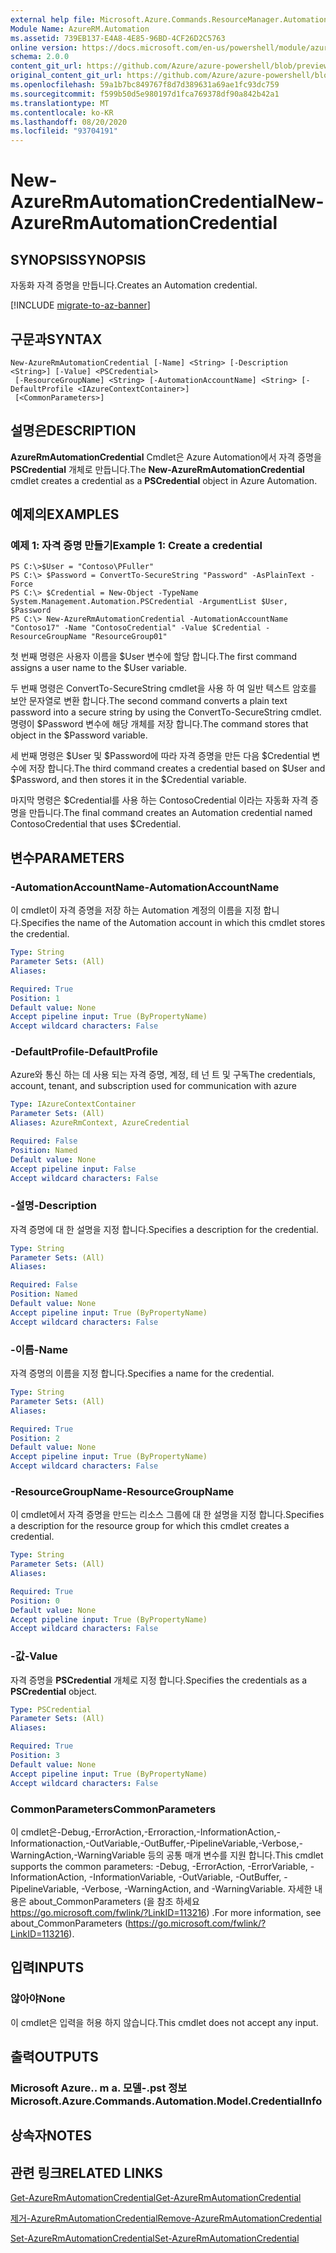 ```yaml
---
external help file: Microsoft.Azure.Commands.ResourceManager.Automation.dll-Help.xml
Module Name: AzureRM.Automation
ms.assetid: 739EB137-E4A8-4E85-96BD-4CF26D2C5763
online version: https://docs.microsoft.com/en-us/powershell/module/azurerm.automation/new-azurermautomationcredential
schema: 2.0.0
content_git_url: https://github.com/Azure/azure-powershell/blob/preview/src/ResourceManager/Automation/Commands.Automation/help/New-AzureRMAutomationCredential.md
original_content_git_url: https://github.com/Azure/azure-powershell/blob/preview/src/ResourceManager/Automation/Commands.Automation/help/New-AzureRMAutomationCredential.md
ms.openlocfilehash: 59a1b7bc849767f8d7d389631a69ae1fc93dc759
ms.sourcegitcommit: f599b50d5e980197d1fca769378df90a842b42a1
ms.translationtype: MT
ms.contentlocale: ko-KR
ms.lasthandoff: 08/20/2020
ms.locfileid: "93704191"
---
```

# <span data-ttu-id="372cb-101">New-AzureRmAutomationCredential</span><span class="sxs-lookup"><span data-stu-id="372cb-101">New-AzureRmAutomationCredential</span></span>

## <span data-ttu-id="372cb-102">SYNOPSIS</span><span class="sxs-lookup"><span data-stu-id="372cb-102">SYNOPSIS</span></span>
<span data-ttu-id="372cb-103">자동화 자격 증명을 만듭니다.</span><span class="sxs-lookup"><span data-stu-id="372cb-103">Creates an Automation credential.</span></span>

[!INCLUDE [migrate-to-az-banner](../../includes/migrate-to-az-banner.md)]

## <span data-ttu-id="372cb-104">구문과</span><span class="sxs-lookup"><span data-stu-id="372cb-104">SYNTAX</span></span>

```
New-AzureRmAutomationCredential [-Name] <String> [-Description <String>] [-Value] <PSCredential>
 [-ResourceGroupName] <String> [-AutomationAccountName] <String> [-DefaultProfile <IAzureContextContainer>]
 [<CommonParameters>]
```

## <span data-ttu-id="372cb-105">설명은</span><span class="sxs-lookup"><span data-stu-id="372cb-105">DESCRIPTION</span></span>
<span data-ttu-id="372cb-106">**AzureRmAutomationCredential** Cmdlet은 Azure Automation에서 자격 증명을 **PSCredential** 개체로 만듭니다.</span><span class="sxs-lookup"><span data-stu-id="372cb-106">The **New-AzureRmAutomationCredential** cmdlet creates a credential as a **PSCredential** object in Azure Automation.</span></span>

## <span data-ttu-id="372cb-107">예제의</span><span class="sxs-lookup"><span data-stu-id="372cb-107">EXAMPLES</span></span>

### <span data-ttu-id="372cb-108">예제 1: 자격 증명 만들기</span><span class="sxs-lookup"><span data-stu-id="372cb-108">Example 1: Create a credential</span></span>
```
PS C:\>$User = "Contoso\PFuller"
PS C:\> $Password = ConvertTo-SecureString "Password" -AsPlainText -Force
PS C:\> $Credential = New-Object -TypeName System.Management.Automation.PSCredential -ArgumentList $User, $Password
PS C:\> New-AzureRmAutomationCredential -AutomationAccountName "Contoso17" -Name "ContosoCredential" -Value $Credential -ResourceGroupName "ResourceGroup01"
```

<span data-ttu-id="372cb-109">첫 번째 명령은 사용자 이름을 $User 변수에 할당 합니다.</span><span class="sxs-lookup"><span data-stu-id="372cb-109">The first command assigns a user name to the $User variable.</span></span>

<span data-ttu-id="372cb-110">두 번째 명령은 ConvertTo-SecureString cmdlet을 사용 하 여 일반 텍스트 암호를 보안 문자열로 변환 합니다.</span><span class="sxs-lookup"><span data-stu-id="372cb-110">The second command converts a plain text password into a secure string by using the ConvertTo-SecureString cmdlet.</span></span>
<span data-ttu-id="372cb-111">명령이 $Password 변수에 해당 개체를 저장 합니다.</span><span class="sxs-lookup"><span data-stu-id="372cb-111">The command stores that object in the $Password variable.</span></span>

<span data-ttu-id="372cb-112">세 번째 명령은 $User 및 $Password에 따라 자격 증명을 만든 다음 $Credential 변수에 저장 합니다.</span><span class="sxs-lookup"><span data-stu-id="372cb-112">The third command creates a credential based on $User and $Password, and then stores it in the $Credential variable.</span></span>

<span data-ttu-id="372cb-113">마지막 명령은 $Credential를 사용 하는 ContosoCredential 이라는 자동화 자격 증명을 만듭니다.</span><span class="sxs-lookup"><span data-stu-id="372cb-113">The final command creates an Automation credential named ContosoCredential that uses $Credential.</span></span>

## <span data-ttu-id="372cb-114">변수</span><span class="sxs-lookup"><span data-stu-id="372cb-114">PARAMETERS</span></span>

### <span data-ttu-id="372cb-115">-AutomationAccountName</span><span class="sxs-lookup"><span data-stu-id="372cb-115">-AutomationAccountName</span></span>
<span data-ttu-id="372cb-116">이 cmdlet이 자격 증명을 저장 하는 Automation 계정의 이름을 지정 합니다.</span><span class="sxs-lookup"><span data-stu-id="372cb-116">Specifies the name of the Automation account in which this cmdlet stores the credential.</span></span>

```yaml
Type: String
Parameter Sets: (All)
Aliases: 

Required: True
Position: 1
Default value: None
Accept pipeline input: True (ByPropertyName)
Accept wildcard characters: False
```

### <span data-ttu-id="372cb-117">-DefaultProfile</span><span class="sxs-lookup"><span data-stu-id="372cb-117">-DefaultProfile</span></span>
<span data-ttu-id="372cb-118">Azure와 통신 하는 데 사용 되는 자격 증명, 계정, 테 넌 트 및 구독</span><span class="sxs-lookup"><span data-stu-id="372cb-118">The credentials, account, tenant, and subscription used for communication with azure</span></span>

```yaml
Type: IAzureContextContainer
Parameter Sets: (All)
Aliases: AzureRmContext, AzureCredential

Required: False
Position: Named
Default value: None
Accept pipeline input: False
Accept wildcard characters: False
```

### <span data-ttu-id="372cb-119">-설명</span><span class="sxs-lookup"><span data-stu-id="372cb-119">-Description</span></span>
<span data-ttu-id="372cb-120">자격 증명에 대 한 설명을 지정 합니다.</span><span class="sxs-lookup"><span data-stu-id="372cb-120">Specifies a description for the credential.</span></span>

```yaml
Type: String
Parameter Sets: (All)
Aliases: 

Required: False
Position: Named
Default value: None
Accept pipeline input: True (ByPropertyName)
Accept wildcard characters: False
```

### <span data-ttu-id="372cb-121">-이름</span><span class="sxs-lookup"><span data-stu-id="372cb-121">-Name</span></span>
<span data-ttu-id="372cb-122">자격 증명의 이름을 지정 합니다.</span><span class="sxs-lookup"><span data-stu-id="372cb-122">Specifies a name for the credential.</span></span>

```yaml
Type: String
Parameter Sets: (All)
Aliases: 

Required: True
Position: 2
Default value: None
Accept pipeline input: True (ByPropertyName)
Accept wildcard characters: False
```

### <span data-ttu-id="372cb-123">-ResourceGroupName</span><span class="sxs-lookup"><span data-stu-id="372cb-123">-ResourceGroupName</span></span>
<span data-ttu-id="372cb-124">이 cmdlet에서 자격 증명을 만드는 리소스 그룹에 대 한 설명을 지정 합니다.</span><span class="sxs-lookup"><span data-stu-id="372cb-124">Specifies a description for the resource group for which this cmdlet creates a credential.</span></span>

```yaml
Type: String
Parameter Sets: (All)
Aliases: 

Required: True
Position: 0
Default value: None
Accept pipeline input: True (ByPropertyName)
Accept wildcard characters: False
```

### <span data-ttu-id="372cb-125">-값</span><span class="sxs-lookup"><span data-stu-id="372cb-125">-Value</span></span>
<span data-ttu-id="372cb-126">자격 증명을 **PSCredential** 개체로 지정 합니다.</span><span class="sxs-lookup"><span data-stu-id="372cb-126">Specifies the credentials as a **PSCredential** object.</span></span>

```yaml
Type: PSCredential
Parameter Sets: (All)
Aliases: 

Required: True
Position: 3
Default value: None
Accept pipeline input: True (ByPropertyName)
Accept wildcard characters: False
```

### <span data-ttu-id="372cb-127">CommonParameters</span><span class="sxs-lookup"><span data-stu-id="372cb-127">CommonParameters</span></span>
<span data-ttu-id="372cb-128">이 cmdlet은-Debug,-ErrorAction,-Erroraction,-InformationAction,-Informationaction,-OutVariable,-OutBuffer,-PipelineVariable,-Verbose,-WarningAction,-WarningVariable 등의 공통 매개 변수를 지원 합니다.</span><span class="sxs-lookup"><span data-stu-id="372cb-128">This cmdlet supports the common parameters: -Debug, -ErrorAction, -ErrorVariable, -InformationAction, -InformationVariable, -OutVariable, -OutBuffer, -PipelineVariable, -Verbose, -WarningAction, and -WarningVariable.</span></span> <span data-ttu-id="372cb-129">자세한 내용은 about_CommonParameters (을 참조 하세요 https://go.microsoft.com/fwlink/?LinkID=113216) .</span><span class="sxs-lookup"><span data-stu-id="372cb-129">For more information, see about_CommonParameters (https://go.microsoft.com/fwlink/?LinkID=113216).</span></span>

## <span data-ttu-id="372cb-130">입력</span><span class="sxs-lookup"><span data-stu-id="372cb-130">INPUTS</span></span>

### <span data-ttu-id="372cb-131">않아야</span><span class="sxs-lookup"><span data-stu-id="372cb-131">None</span></span>
<span data-ttu-id="372cb-132">이 cmdlet은 입력을 허용 하지 않습니다.</span><span class="sxs-lookup"><span data-stu-id="372cb-132">This cmdlet does not accept any input.</span></span>

## <span data-ttu-id="372cb-133">출력</span><span class="sxs-lookup"><span data-stu-id="372cb-133">OUTPUTS</span></span>

### <span data-ttu-id="372cb-134">Microsoft Azure.. m a. 모델-.pst 정보</span><span class="sxs-lookup"><span data-stu-id="372cb-134">Microsoft.Azure.Commands.Automation.Model.CredentialInfo</span></span>

## <span data-ttu-id="372cb-135">상속자</span><span class="sxs-lookup"><span data-stu-id="372cb-135">NOTES</span></span>

## <span data-ttu-id="372cb-136">관련 링크</span><span class="sxs-lookup"><span data-stu-id="372cb-136">RELATED LINKS</span></span>

[<span data-ttu-id="372cb-137">Get-AzureRmAutomationCredential</span><span class="sxs-lookup"><span data-stu-id="372cb-137">Get-AzureRmAutomationCredential</span></span>](./Get-AzureRMAutomationCredential.md)

[<span data-ttu-id="372cb-138">제거-AzureRmAutomationCredential</span><span class="sxs-lookup"><span data-stu-id="372cb-138">Remove-AzureRmAutomationCredential</span></span>](./Remove-AzureRMAutomationCredential.md)

[<span data-ttu-id="372cb-139">Set-AzureRmAutomationCredential</span><span class="sxs-lookup"><span data-stu-id="372cb-139">Set-AzureRmAutomationCredential</span></span>](./Set-AzureRMAutomationCredential.md)


